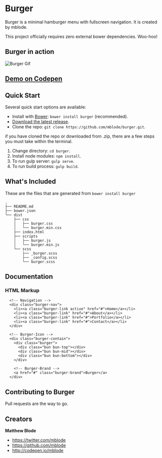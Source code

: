 # Burger
Burger is a minimal hamburger menu with fullscreen navigation. It is created by mblode.

This project officially requires zero external bower dependencies. Woo-hoo!

## Burger in action
![Burger Gif](http://i.imgur.com/spSuHHZ.gif)

## [Demo on Codepen](http://codepen.io/mblode/pen/qEGWwB)

## Quick Start
Several quick start options are available:

- Install with [Bower](http://bower.io): `bower install burger` (recommended).
- [Download the latest release](https://github.com/mblode/burger/archive/master.zip).
- Clone the repo: `git clone https://github.com/mblode/burger.git`.

if you have cloned the repo or downloaded from .zip, there are a few steps you must take within the terminal.

1. Change directory: `cd burger`.
2. Install node modules: `npm install`.
3. To run gulp server: `gulp serve`.
4. To run build process: `gulp build`.


## What's Included
These are the files that are generated from `bower install burger`

```
.
├── README.md
├── bower.json
└── dist
    ├── css
    │   ├── burger.css
    │   └── burger.min.css
    ├── index.html
    ├── scripts
    │   ├── burger.js
    │   └── burger.min.js
    └── scss
        ├── _burger.scss
        ├── _config.scss
        └── burger.scss
```

## Documentation
### HTML Markup
```
  <!-- Navigation -->
  <div class="burger-nav">
    <li><a class="burger-link active" href="#">Home</a></li>
    <li><a class="burger-link" href="#">About</a></li>
    <li><a class="burger-link" href="#">Portfolio</a></li>
    <li><a class="burger-link" href="#">Contact</a></li>
  </div>

  <!-- Burger-Icon -->
  <div class="burger-contain">
    <div class="burger">
      <div class="bun bun-top"></div>
      <div class="bun bun-mid"></div>
      <div class="bun bun-bottom"></div>
    </div>

    <!-- Burger-Brand -->
    <a href="#" class="burger-brand">Burger</a>
  </div>
```

## Contributing to Burger

Pull requests are the way to go.


## Creators

**Matthew Blode**
- <https://twitter.com/mblode>
- <https://github.com/mblode>
- <http://codepen.io/mblode>
